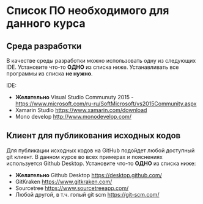Список ПО необходимого для данного курса
========================================

Среда разработки
----------------

В качестве среды разработки можно использовать одну из следующих IDE. Установите что-то **ОДНО** из списка ниже. Устанавливать все программы из списка **не нужно**.

IDE:

* **Желательно** Visual Studio Communuty 2015 - 
	https://www.microsoft.com/ru-ru/SoftMicrosoft/vs2015Community.aspx
* Xamarin Studio
	https://www.xamarin.com/download
* Mono develop
	http://www.monodevelop.com/

Клиент для публикования исходных кодов
---------------------------------------

Для публикации исходных кодов на GitHub подойдет любой доступный git клиент. В данном курсе
во всех примерах и пояснениях используется Github Desktop. Установите что-то **ОДНО** из списка ниже:

* **Желательно** Github Desktop
	https://desktop.github.com/
* GitKraken 
	https://www.gitkraken.com/
* Sourcetree 
	https://www.sourcetreeapp.com/
* Любой другой, в т.ч. голый git scm
	https://git-scm.com/



